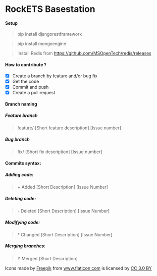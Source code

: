 # RockETS Basestation

#### Setup
> pip install djangorestframework

> pip install mongoengine

> Install Redis from https://github.com/MSOpenTech/redis/releases

#### How to contribute ?
- [X] Create a branch by feature and/or bug fix
- [X] Get the code
- [X] Commit and push
- [X] Create a pull request

#### Branch naming

##### Feature branch
> feature/ [Short feature description] [Issue number]

##### Bug branch
> fix/ [Short fix description] [Issue number]

#### Commits syntax:

##### Adding code:
> \+ Added [Short Description] [Issue Number]

##### Deleting code:
> \- Deleted [Short Description] [Issue Number]

##### Modifying code:
> \* Changed [Short Description] [Issue Number]

##### Merging branches:
> Y Merged [Short Description]

Icons made by <a href="http://www.flaticon.com/authors/freepik" title="Freepik">Freepik</a> from <a href="http://www.flaticon.com" title="Flaticon">www.flaticon.com</a> is licensed by <a href="http://creativecommons.org/licenses/by/3.0/" title="Creative Commons BY 3.0" target="_blank">CC 3.0 BY</a>

